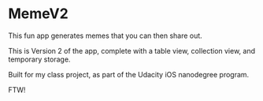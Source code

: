 # MemeV2

This fun app generates memes that you can then share out. 

This is Version 2 of the app, complete with a table view, collection view, and temporary storage.

Built for my class project, as part of the Udacity iOS nanodegree program.

FTW! 

